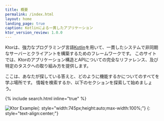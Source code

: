 ```yaml
---
title: 概要
permalink: /index.html
layout: home
landing_page: true
caption: Kotlinによる一貫したアプリケーション
ktor_version_review: 1.0.0
---
```


Ktorは、強力なプログラミング言語[Kotlin](https://kotlinlang.org)を用いて、一貫したシステムで非同期なサーバーとクライアントを構築するためのフレームワークです。
このサイトでは、Ktorのアプリケーション構造とAPIについての完全なリファレンス、及び特定のタスクへの取り組み方を提供します。

ここは、あなたが探している答えと、どのように機能するかについてのすべてを学ぶ場所です。
情報を検索するか、以下のセクションを探索して始めましょう。

{% include search.html inline="true" %} 

![Ktor Example](/what-is-ktor-shadow.png){: style="width:745px;height:auto;max-width:100%;"}
{: style="text-align:center;"}

